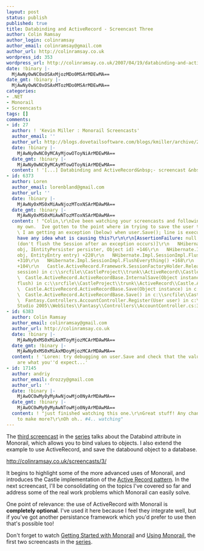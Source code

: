 ```yaml
---
layout: post
status: publish
published: true
title: Databinding and ActiveRecord - Screencast Three
author: Colin Ramsay
author_login: colinramsay
author_email: colinramsay@gmail.com
author_url: http://colinramsay.co.uk
wordpress_id: 353
wordpress_url: http://colinramsay.co.uk/2007/04/19/databinding-and-activerecord-screencast-three/
date: !binary |-
  MjAwNy0wNC0xOSAxMjozMDo0MSArMDEwMA==
date_gmt: !binary |-
  MjAwNy0wNC0xOSAxMTozMDo0MSArMDEwMA==
categories:
- .NET
- Monorail
- Screencasts
tags: []
comments:
- id: 27
  author: ! 'Kevin Miller : Monorail Screencasts'
  author_email: ''
  author_url: http://blogs.dovetailsoftware.com/blogs/kmiller/archive/2007/04/20/monorail-screencasts.aspx
  date: !binary |-
    MjAwNy0wNC0yMCAyMjowOToyNiArMDEwMA==
  date_gmt: !binary |-
    MjAwNy0wNC0yMCAyMTowOToyNiArMDEwMA==
  content: ! '[...] Databinding and ActiveRecord&nbsp;- screencast &nbsp; [...]'
- id: 6373
  author: Loren
  author_email: lorenbland@gmail.com
  author_url: ''
  date: !binary |-
    MjAwNy0xMS0xMiAwNjozMToxNSArMDAwMA==
  date_gmt: !binary |-
    MjAwNy0xMS0xMiAwNTozMToxNSArMDAwMA==
  content: ! "Colin,\r\nIve been watching your screencasts and following along on
    my own.  Ive gotten to the point where im trying to save the user to the database.
    \ I am getting an exception (below) when user.Save(); line is executed.  Do you
    have any idea what is causing this?\r\n\r\n[AssertionFailure: null id in entry
    (don't flush the Session after an exception occurs)]\r\n   NHibernate.Impl.SessionImpl.CheckId(Object
    obj, IEntityPersister persister, Object id) +146\r\n   NHibernate.Impl.SessionImpl.FlushEntity(Object
    obj, EntityEntry entry) +220\r\n   NHibernate.Impl.SessionImpl.FlushEntities()
    +310\r\n   NHibernate.Impl.SessionImpl.FlushEverything() +168\r\n   NHibernate.Impl.SessionImpl.Flush()
    +104\r\n   Castle.ActiveRecord.Framework.SessionFactoryHolder.ReleaseSession(ISession
    session) in c:\\srcfile\\CastleProject\\trunk\\ActiveRecord\\Castle.ActiveRecord\\Framework\\SessionFactoryHolder.cs:214\r\n
    \  Castle.ActiveRecord.ActiveRecordBase.InternalSave(Object instance, Boolean
    flush) in c:\\srcfile\\CastleProject\\trunk\\ActiveRecord\\Castle.ActiveRecord\\Framework\\ActiveRecordBase.cs:540\r\n
    \  Castle.ActiveRecord.ActiveRecordBase.Save(Object instance) in c:\\srcfile\\CastleProject\\trunk\\ActiveRecord\\Castle.ActiveRecord\\Framework\\ActiveRecordBase.cs:482\r\n
    \  Castle.ActiveRecord.ActiveRecordBase.Save() in c:\\srcfile\\CastleProject\\trunk\\ActiveRecord\\Castle.ActiveRecord\\Framework\\ActiveRecordBase.cs:1232\r\n
    \  Fantasy.Controllers.AccountController.Register(User user) in c:\\Users\\Loren\\Documents\\Visual
    Studio 2005\\WebSites\\Fantasy\\Controllers\\AccountController.cs:32"
- id: 6383
  author: Colin Ramsay
  author_email: colinramsay@gmail.com
  author_url: http://colinramsay.co.uk
  date: !binary |-
    MjAwNy0xMS0xMiAxMToyMjozMCArMDAwMA==
  date_gmt: !binary |-
    MjAwNy0xMS0xMiAxMDoyMjozMCArMDAwMA==
  content: ! 'Loren: try debugging on user.Save and check that the values of user
    are what you''d expect...'
- id: 17145
  author: andriy
  author_email: drozzy@gmail.com
  author_url: ''
  date: !binary |-
    MjAwOC0wMy0yMyAwNjowMjo0NyArMDAwMA==
  date_gmt: !binary |-
    MjAwOC0wMy0yMyAwNTowMjo0NyArMDAwMA==
  content: ! "just finished watching this one.\r\nGreat stuff! Any chance of you going
    to make more?\r\nOh oh.. #4.. watching"
---
```

<p>The <a href="http://colinramsay.co.uk/screencasts/3/">third screencast</a> in the <a href="http://colinramsay.co.uk/category/screencasts/">series</a> talks about the Databind attribute in Monorail, which allows you to bind values to objects. I also extend the example to use ActiveRecord, and save the databound object to a database.</p>
<p><a href="http://colinramsay.co.uk/screencasts/3/">http://colinramsay.co.uk/screencasts/3/</a></p>
<p>It begins to highlight some of the more advanced uses of Monorail, and introduces the Castle implementation of the <a href="http://en.wikipedia.org/wiki/Active_record">Active Record pattern</a>. In the next screencast, I'll be consolidating on the topics I've covered so far and address some of the real work problems which Monorail can easily solve.</p>
<p>One point of relevance: the use of ActiveRecord with Monorail is <strong>completely optional</strong>. I've used it here because I feel they integrate well, but if you've got another persistance framework which you'd prefer to use then that's possible too!</p>
<p>Don't forget to watch <a href="http://colinramsay.co.uk/2007/04/17/getting-started-with-monorail-screencast-one/">Getting Started with Monorail</a> and <a href="http://colinramsay.co.uk/2007/04/18/using-monorail-screencast-two/">Using Monorail</a>, the first two screencasts in the <a href="http://colinramsay.co.uk/category/screencasts/">series</a>.</p>

